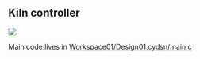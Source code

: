 ## Kiln controller

<img src="https://cloud.githubusercontent.com/assets/227022/15535741/3fe6bf0e-2234-11e6-9570-0243037b5a42.png">

Main code lives in [Workspace01/Design01.cydsn/main.c](Workspace01/Design01.cydsn/main.c)
